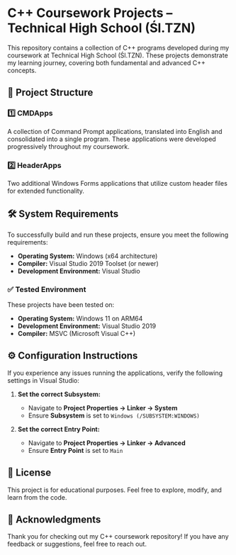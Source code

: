 # C++ Coursework Projects – Technical High School (Śl.TZN)

This repository contains a collection of C++ programs developed during my coursework at Technical High School (Śl.TZN). These projects demonstrate my learning journey, covering both fundamental and advanced C++ concepts.

## 📂 Project Structure

### 1️⃣ CMDApps

A collection of Command Prompt applications, translated into English and consolidated into a single program. These applications were developed progressively throughout my coursework.

### 2️⃣ HeaderApps

Two additional Windows Forms applications that utilize custom header files for extended functionality.

## 🛠 System Requirements

To successfully build and run these projects, ensure you meet the following requirements:

- **Operating System:** Windows (x64 architecture)
- **Compiler:** Visual Studio 2019 Toolset (or newer)
- **Development Environment:** Visual Studio

### ✅ Tested Environment

These projects have been tested on:

- **Operating System:** Windows 11 on ARM64
- **Development Environment:** Visual Studio 2019
- **Compiler:** MSVC (Microsoft Visual C++)

## ⚙️ Configuration Instructions

If you experience any issues running the applications, verify the following settings in Visual Studio:

1. **Set the correct Subsystem:**
   - Navigate to **Project Properties → Linker → System**
   - Ensure **Subsystem** is set to `Windows (/SUBSYSTEM:WINDOWS)`

2. **Set the correct Entry Point:**
   - Navigate to **Project Properties → Linker → Advanced**
   - Ensure **Entry Point** is set to `Main`

## 📜 License

This project is for educational purposes. Feel free to explore, modify, and learn from the code.

## 🙏 Acknowledgments

Thank you for checking out my C++ coursework repository! If you have any feedback or suggestions, feel free to reach out.

